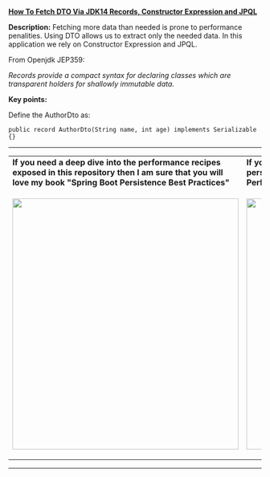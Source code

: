 **[How To Fetch DTO Via JDK14 Records, Constructor Expression and JPQL](https://github.com/AnghelLeonard/Hibernate-SpringBoot/tree/master/HibernateSpringBootDtoRecordConstructorExpression)**

**Description:** Fetching more data than needed is prone to performance penalities. Using DTO allows us to extract only the needed data. In this application we rely on Constructor Expression and JPQL.

From Openjdk JEP359:

*Records provide a compact syntax for declaring classes which are transparent holders for shallowly immutable data.*

**Key points:**

Define the AuthorDto as:

`public record AuthorDto(String name, int age) implements Serializable {}`

-----------------------------------------------------------------------------------------------------------------------    
<table>
     <tr><td><b>If you need a deep dive into the performance recipes exposed in this repository then I am sure that you will love my book "Spring Boot Persistence Best Practices"</b></td><td><b>If you need a hand of tips and illustrations of 100+ Java persistence performance issues then "Java Persistence Performance Illustrated Guide" is for you.</b></td></tr>
     <tr><td>
<a href="https://www.apress.com/us/book/9781484256251"><p align="left"><img src="https://github.com/AnghelLeonard/Hibernate-SpringBoot/blob/master/Spring%20Boot%20Persistence%20Best%20Practices.jpg" height="500" width="450"/></p></a>
</td><td>
<a href="https://leanpub.com/java-persistence-performance-illustrated-guide"><p align="right"><img src="https://github.com/AnghelLeonard/Hibernate-SpringBoot/blob/master/Java%20Persistence%20Performance%20Illustrated%20Guide.jpg" height="500" width="450"/></p></a>
</td></tr></table>

-----------------------------------------------------------------------------------------------------------------------    

